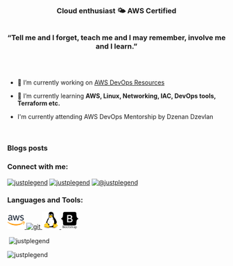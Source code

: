 <h3 align="center">Cloud enthusiast 🌤 AWS Certified 

<br>“Tell me and I forget, teach me and I may remember, involve me and I learn.”</h3>

<br>
<br>

- 🔭 I’m currently working on [AWS DevOps Resources](https://github.com/awsdevopresources)

- 🌱 I’m currently learning **AWS, Linux, Networking, IAC, DevOps tools, Terraform etc.**
- I'm currently attending AWS DevOps Mentorship by Dzenan Dzevlan 

<br>

### Blogs posts
<!-- BLOG-POST-LIST:START -->
<!-- BLOG-POST-LIST:END -->

<h3 align="left">Connect with me:</h3>
<p align="left">
<a href="https://dev.to/justplegend" target="blank"><img align="center" src="https://raw.githubusercontent.com/rahuldkjain/github-profile-readme-generator/master/src/images/icons/Social/devto.svg" alt="justplegend" height="30" width="40" /></a>
<a href="https://twitter.com/justplegend" target="blank"><img align="center" src="https://raw.githubusercontent.com/rahuldkjain/github-profile-readme-generator/master/src/images/icons/Social/twitter.svg" alt="justplegend" height="30" width="40" /></a>
<a href="https://medium.com/@justplegend" target="blank"><img align="center" src="https://raw.githubusercontent.com/rahuldkjain/github-profile-readme-generator/master/src/images/icons/Social/medium.svg" alt="@justplegend" height="30" width="40" /></a>
</p>

<h3 align="left">Languages and Tools:</h3>
<p align="left"> <a href="https://aws.amazon.com" target="_blank" rel="noreferrer"> <img src="https://raw.githubusercontent.com/devicons/devicon/master/icons/amazonwebservices/amazonwebservices-original-wordmark.svg" alt="aws" width="40" height="40"/> </a> <a href="https://git-scm.com/" target="_blank" rel="noreferrer"> <img src="https://www.vectorlogo.zone/logos/git-scm/git-scm-icon.svg" alt="git" width="40" height="40"/> </a> <a href="https://www.linux.org/" target="_blank" rel="noreferrer"> <img src="https://raw.githubusercontent.com/devicons/devicon/master/icons/linux/linux-original.svg" alt="linux" width="40" height="40"/> </a> </a> <a href="https://getbootstrap.com" target="_blank" rel="noreferrer"> <img src="https://raw.githubusercontent.com/devicons/devicon/master/icons/bootstrap/bootstrap-plain-wordmark.svg" alt="bootstrap" width="40" height="40"/> </a> </p>

<p>&nbsp;<img align="center" src="https://github-readme-stats.vercel.app/api?username=justplegend&show_icons=true&locale=en" alt="justplegend" /></p>

<p><img align="center" src="https://github-readme-streak-stats.herokuapp.com/?user=justplegend&" alt="justplegend" /></p>

